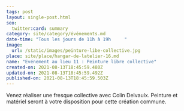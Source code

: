 ```yaml
---
tags: post
layout: single-post.html
seo:
  twitter:card: summary
category: site/category/événements.md
date-time: "Tous les jours de 11h à 19h     "
image:
  url: /static/images/peinture-libe-collective.jpg
place: site/place/hangar-de-latelier-16.md
name: "Evénement au lieu 11 : Peinture libre collective"
created-on: 2021-08-13T18:45:59.480Z
updated-on: 2021-08-13T18:45:59.492Z
published-on: 2021-08-13T18:45:59.503Z
---
```

<!--StartFragment-->

Venez réaliser une fresque collective avec Colin Delvaulx. Peinture et matériel seront à votre disposition pour cette création commune.

<!--EndFragment-->